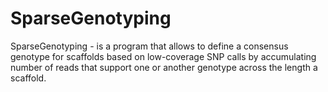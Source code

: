 # SparseGenotyping
SparseGenotyping - is a program that allows to define a consensus genotype for scaffolds based on low-coverage SNP calls by accumulating number of reads that support one or another genotype across the length a scaffold.
